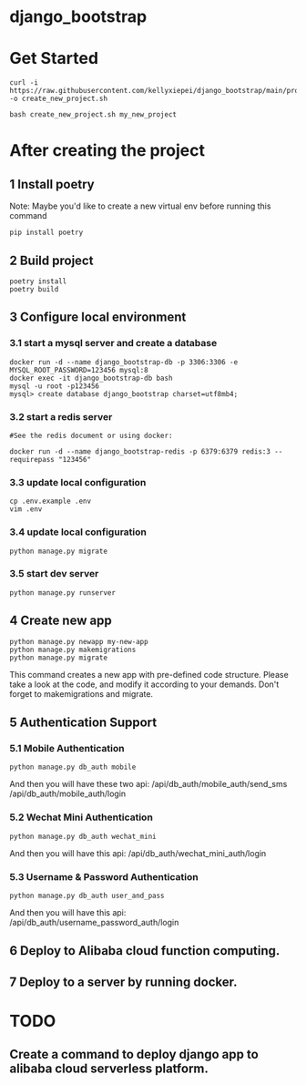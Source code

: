 # django_bootstrap

# Get Started

```
curl -i https://raw.githubusercontent.com/kellyxiepei/django_bootstrap/main/project_tools/create_new_project.sh -o create_new_project.sh

bash create_new_project.sh my_new_project
```

# After creating the project

## 1 Install poetry

Note: Maybe you'd like to create a new virtual env before running this command

```
pip install poetry
```

## 2 Build project

```
poetry install
poetry build
```

## 3 Configure local environment

### 3.1 start a mysql server and create a database

```
docker run -d --name django_bootstrap-db -p 3306:3306 -e MYSQL_ROOT_PASSWORD=123456 mysql:8
docker exec -it django_bootstrap-db bash
mysql -u root -p123456
mysql> create database django_bootstrap charset=utf8mb4;
```

### 3.2 start a redis server

```
#See the redis document or using docker:

docker run -d --name django_bootstrap-redis -p 6379:6379 redis:3 --requirepass "123456"
```

### 3.3 update local configuration

```
cp .env.example .env 
vim .env
```

### 3.4 update local configuration

```
python manage.py migrate
```

### 3.5 start dev server

```
python manage.py runserver
```

## 4 Create new app

```
python manage.py newapp my-new-app
python manage.py makemigrations
python manage.py migrate
```

This command creates a new app with pre-defined code structure. Please take a look at the code, and modify it according
to your demands. Don't forget to makemigrations and migrate.

## 5 Authentication Support

### 5.1 Mobile Authentication

```
python manage.py db_auth mobile
```

And then you will have these two api:
/api/db_auth/mobile_auth/send_sms /api/db_auth/mobile_auth/login

### 5.2 Wechat Mini Authentication

```
python manage.py db_auth wechat_mini
```

And then you will have this api:
/api/db_auth/wechat_mini_auth/login

### 5.3 Username & Password Authentication

```
python manage.py db_auth user_and_pass
```

And then you will have this api:
/api/db_auth/username_password_auth/login

## 6 Deploy to Alibaba cloud function computing.

## 7 Deploy to a server by running docker.

# TODO

## Create a command to deploy django app to alibaba cloud serverless platform.